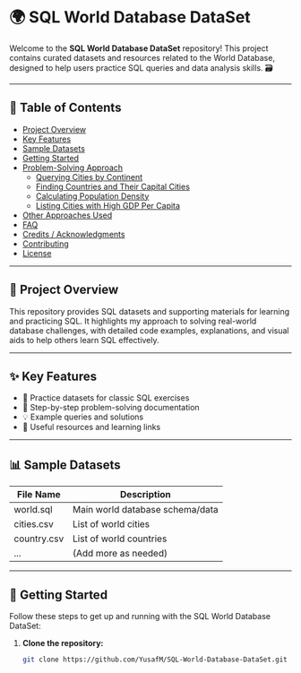 # 🌍 SQL World Database DataSet

Welcome to the **SQL World Database DataSet** repository! This project contains curated datasets and resources related to the World Database, designed to help users practice SQL queries and data analysis skills. 🗃️

---

## 📑 Table of Contents

- [Project Overview](#-project-overview)
- [Key Features](#-key-features)
- [Sample Datasets](#-sample-datasets)
- [Getting Started](#-getting-started)
- [Problem-Solving Approach](#-problem-solving-approach)
  - [Querying Cities by Continent](#-querying-cities-by-continent)
  - [Finding Countries and Their Capital Cities](#-finding-countries-and-their-capital-cities)
  - [Calculating Population Density](#-calculating-population-density)
  - [Listing Cities with High GDP Per Capita](#-listing-cities-with-high-gdp-per-capita)
- [Other Approaches Used](#-other-approaches-used)
- [FAQ](#-faq)
- [Credits / Acknowledgments](#-credits--acknowledgments)
- [Contributing](#-contributing)
- [License](#-license)

---

## 🚀 Project Overview

This repository provides SQL datasets and supporting materials for learning and practicing SQL. 
It highlights my approach to solving real-world database challenges, with detailed code examples, explanations, and visual aids to help others learn SQL effectively.

---

## ✨ Key Features

- 📂 Practice datasets for classic SQL exercises  
- 📝 Step-by-step problem-solving documentation  
- 💡 Example queries and solutions  
- 🔗 Useful resources and learning links  

---

## 📊 Sample Datasets

| File Name    | Description                      |
|--------------|----------------------------------|
| world.sql    | Main world database schema/data  |
| cities.csv   | List of world cities             |
| country.csv  | List of world countries          |
| ...          | (Add more as needed)             |

---

## 🏁 Getting Started

Follow these steps to get up and running with the SQL World Database DataSet:

1. **Clone the repository:**
   ```bash
   git clone https://github.com/YusafM/SQL-World-Database-DataSet.git
